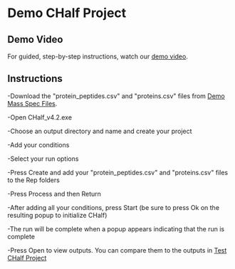 # Demo CHalf Project
## Demo Video
For guided, step-by-step instructions, watch our [demo video](https://youtu.be/RAtCNqzh-aw).

## Instructions
  -Download the "protein_peptides.csv" and "proteins.csv" files from [Demo Mass Spec Files](https://github.com/JC-Price/Chalf_public/tree/main/Example%20CHalf%20Files/Demo%20Mass%20Spec%20Outputs).
  
  -Open CHalf_v4.2.exe
  
  -Choose an output directory and name and create your project
  
  -Add your conditions
  
  -Select your run options
  
  -Press Create and add your "protein_peptides.csv" and "proteins.csv" files to the Rep folders
  
  -Press Process and then Return
  
  -After adding all your conditions, press Start (be sure to press Ok on the resulting popup to initialize CHalf)
  
  -The run will be complete when a popup appears indicating that the run is complete
  
  -Press Open to view outputs. You can compare them to the outputs in [Test CHalf Project](https://github.com/JC-Price/Chalf_public/tree/main/Example%20CHalf%20Files/Test%20CHalf%20Project)
